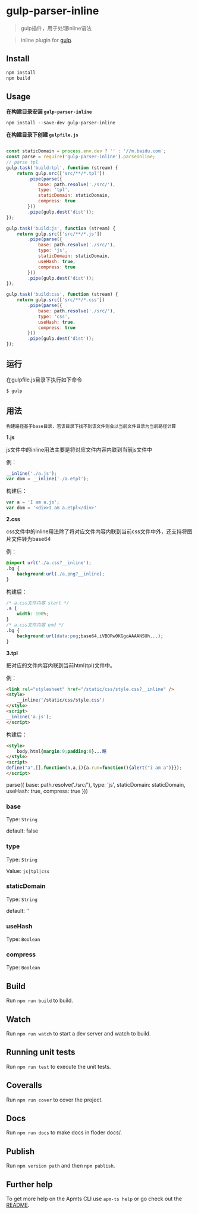 # gulp-parser-inline

> gulp插件，用于处理inline语法

> inline plugin for [gulp](https://github.com/wearefractal/gulp).

## Install

```bash
npm install
npm build

```

## Usage

**在构建目录安装 `gulp-parser-inline`**

```shell
npm install --save-dev gulp-parser-inline
```
**在构建目录下创建 `gulpfile.js`**

```javascript

const staticDomain = process.env.dev ? '' : '//m.baidu.com';
const parse = require('gulp-parser-inline').parseInline;
// parse tpl
gulp.task('build:tpl', function (stream) {
    return gulp.src(['src/**/*.tpl'])
        .pipe(parse({
            base: path.resolve('./src/'),
            type: 'tpl',
            staticDomain: staticDomain,
            compress: true
        }))
        .pipe(gulp.dest('dist'));
});

gulp.task('build:js', function (stream) {
    return gulp.src(['src/**/*.js'])
        .pipe(parse({
            base: path.resolve('./src/'),
            type: 'js',
            staticDomain: staticDomain,
            useHash: true,
            compress: true
        }))
        .pipe(gulp.dest('dist'));
});

gulp.task('build:css', function (stream) {
    return gulp.src(['src/**/*.css'])
        .pipe(parse({
            base: path.resolve('./src/'),
            type: 'css',
            useHash: true,
            compress: true
        }))
        .pipe(gulp.dest('dist'));
});

```

## 运行

在gulpfile.js目录下执行如下命令

```js
$ gulp
```

## 用法
    构建路径基于base目录，若该目录下找不到该文件则会以当前文件目录为当前路径计算

**1.js**

js文件中的inline用法主要是将对应文件内容内联到当前js文件中

例：
```js
__inline('./a.js');
var dom = __inline('./a.etpl');
```
构建后：
```js
var a = 'I am a.js';
var dom = '<div>I am a.etpl</div>'
```

**2.css**

css文件中的inline用法除了将对应文件内容内联到当前css文件中外，还支持将图片文件转为base64

例：

```css
@import url('./a.css?__inline');
.bg {
    background:url(./a.png?__inline);
}
```
构建后：
```css
/* a.css文件内容 start */
.a {
    width: 100%;
}
/* a.css文件内容 end */
.bg {
    background:url(data:png;base64,iVBORw0KGgoAAAANSUh...);
}
```

**3.tpl**

把对应的文件内容内联到当前html(tpl)文件中。

例：
```html
<link rel="stylesheet" href="/static/css/style.css?__inline" /> 
<style>
	__inline('/static/css/style.css')
</style>
<script>
__inline('a.js');
</script>
```
构建后：
```html
<style>
	body,html{margin:0;padding:0}...略
</style>
<script>
define("a",[],function(n,a,i){a.run=function(){alert("i am a")}});
</script>
```


parse({
    base: path.resolve('./src/'),
    type: 'js',
    staticDomain: staticDomain,
    useHash: true,
    compress: true
}))

### base
Type: `String`

default: false

### type
Type:  `String`

Value: `js|tpl|css`

### staticDomain
Type:  `String`

default: ''

### useHash

Type:  `Boolean`

### compress

Type:  `Boolean`

## Build

Run `npm run build` to build.

## Watch

Run `npm run watch` to start a dev server and watch to build.

## Running unit tests

Run `npm run test` to execute the unit tests.

## Coveralls

Run `npm run cover` to cover the project.

## Docs
Run `npm run docs` to make docs in floder docs/.

## Publish
Run `npm version path` and then `npm publish`.

## Further help

To get more help on the Apmts CLI use `apm-ts help` or go check out the [README](https://github.com/apmjs/apm-ts-cli/).
